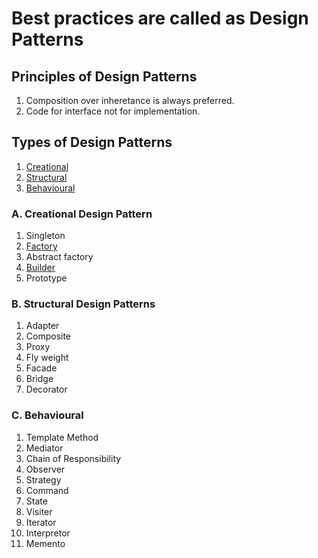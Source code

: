 # Best practices are called as Design Patterns

## Principles of Design Patterns

1. Composition over inheretance is always preferred.
2. Code for interface not for implementation.

## Types of Design Patterns

1. [Creational](#a.-creational-design-pattern)
2. [Structural](#B.-Structural-Design-Patterns)
3. [Behavioural](#C.-Behavioural)

### A. Creational Design Pattern

1. Singleton
2. [Factory](Factory-Design-Pattern-Theory.md)
3. Abstract factory
4. [Builder](Builder-Design-Pattern.md)
5. Prototype

### B. Structural Design Patterns

1. Adapter
1. Composite
1. Proxy
1. Fly weight
1. Facade
1. Bridge
1. Decorator

### C. Behavioural

1. Template Method
1. Mediator
1. Chain of Responsibility
1. Observer
1. Strategy
1. Command
1. State
1. Visiter
1. Iterator
1. Interpretor
1. Memento
